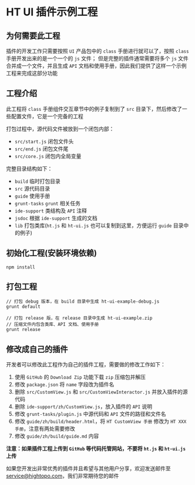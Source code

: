 # HT UI 插件示例工程

## 为何需要此工程

插件的开发工作只需要按照 `UI` 产品包中的 `class` 手册进行就可以了，按照 `class` 手册开发出来的是一个一个的 `js` 文件；
但是完整的插件通常需要将多个 `js` 文件合并成一个文件，并且生成 `API` 文档和使用手册，因此我们提供了这样一个示例工程来完成这部分功能

## 工程介绍

此工程将 `class` 手册组件交互章节中的例子复制到了 `src` 目录下，然后修改了一些配置文件，它是一个完备的工程

打包过程中，源代码文件被放到一个闭包内部：

* `src/start.js` 闭包文件头
* `src/end.js` 闭包文件尾
* `src/core.js` 闭包内全局变量

完整目录结构如下：

* `build` 临时打包目录
* `src` 源代码目录
* `guide` 使用手册
* `grunt-tasks` `grunt` 相关任务
* `ide-support` 类结构及 `API` 注释
* `jsdoc` 根据 `ide-support` 生成的文档
* `lib` 打包类库(`ht.js` 和 `ht-ui.js` 也可以复制到这里，方便运行 `guide` 目录中的例子)


## 初始化工程(安装环境依赖)

    npm install

## 打包工程

    // 打包 debug 版本，在 build 目录中生成 ht-ui-example-debug.js
    grunt default

    // 打包 release 版，在 release 目录中生成 ht-ui-example.zip
    // 压缩文件内包含类库、API 文档、使用手册
    grunt release

## 修改成自己的插件

开发者可以修改此工程作为自己的插件工程，需要做的修改工作如下：

1. 使用 `GitHub` 的 `Download Zip` 功能下载 `zip` 压缩包并解压
2. 修改 `package.json` 将 `name` 字段改为插件名
3. 删除 `src/CustomView.js` 和 `src/CustomViewInteractor.js` 并放入插件的源代码
4. 删除 `ide-support/zh/CustomView.js`，放入插件的 `API` 说明
5. 修改 `grunt-tasks/plugin.js` 中源代码和 `API` 文件的路径和文件名
6. 修改 `guide/zh/build/header.html`，将 `HT CustomView 手册` 修改为 `HT XXX 手册`，注意有两处需要修改
7. 修改 `guide/zh/build/guide.md` 内容

**注意：如果插件工程上传到 `GitHub` 等代码托管网站，不要将 `ht.js` 和 `ht-ui.js` 上传**

如果您开发出非常优秀的插件并且希望与其他用户分享，欢迎发送邮件至 service@hightopo.com，我们非常期待您的邮件
